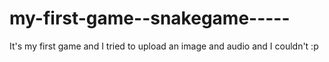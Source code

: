 # my-first-game--snakegame-----
It's my first game and I tried to upload an image and audio and I couldn't :p
